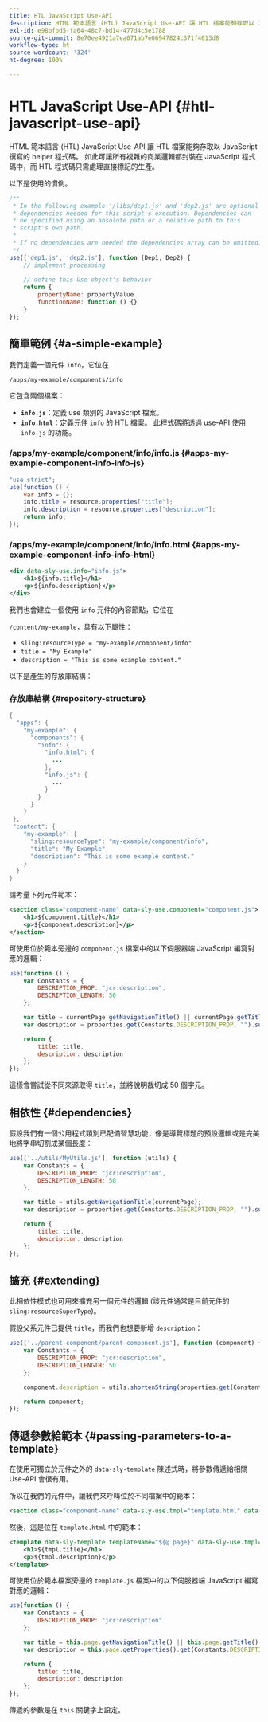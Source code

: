 ```yaml
---
title: HTL JavaScript Use-API
description: HTML 範本語言 (HTL) JavaScript Use-API 讓 HTL 檔案能夠存取以 JavaScript 撰寫的 helper 程式碼。
exl-id: e98bfbd5-fa64-48c7-bd14-477d4c5e1788
source-git-commit: 8e70ee4921a7ea071ab7e06947824c371f4013d8
workflow-type: ht
source-wordcount: '324'
ht-degree: 100%

---
```


# HTL JavaScript Use-API {#htl-javascript-use-api}

HTML 範本語言 (HTL) JavaScript Use-API 讓 HTL 檔案能夠存取以 JavaScript 撰寫的 helper 程式碼。 如此可讓所有複雜的商業邏輯都封裝在 JavaScript 程式碼中，而 HTL 程式碼只需處理直接標記的生產。

以下是使用的慣例。

```javascript
/**
 * In the following example '/libs/dep1.js' and 'dep2.js' are optional
 * dependencies needed for this script's execution. Dependencies can
 * be specified using an absolute path or a relative path to this
 * script's own path.
 *
 * If no dependencies are needed the dependencies array can be omitted.
 */
use(['dep1.js', 'dep2.js'], function (Dep1, Dep2) {
    // implement processing
  
    // define this Use object's behavior
    return {
        propertyName: propertyValue
        functionName: function () {}
    }
});
```

## 簡單範例 {#a-simple-example}

我們定義一個元件 `info`，它位在

`/apps/my-example/components/info`

它包含兩個檔案：

* **`info.js`**：定義 use 類別的 JavaScript 檔案。
* **`info.html`**：定義元件 `info` 的 HTL 檔案。 此程式碼將透過 use-API 使用 `info.js` 的功能。

### /apps/my-example/component/info/info.js {#apps-my-example-component-info-info-js}

```java
"use strict";
use(function () {
    var info = {};
    info.title = resource.properties["title"];
    info.description = resource.properties["description"];
    return info;
});
```

### /apps/my-example/component/info/info.html {#apps-my-example-component-info-info-html}

```xml
<div data-sly-use.info="info.js">
    <h1>${info.title}</h1>
    <p>${info.description}</p>
</div>
```

我們也會建立一個使用 `info` 元件的內容節點，它位在

`/content/my-example`，具有以下屬性：

* `sling:resourceType = "my-example/component/info"`
* `title = "My Example"`
* `description = "This is some example content."`

以下是產生的存放庫結構：

### 存放庫結構 {#repository-structure}

```java
{
  "apps": {
    "my-example": {
      "components": {
        "info": {
          "info.html": {
            ...
          },
          "info.js": {
            ...
          }
        }
      }
    }
 },
 "content": {
    "my-example": {
      "sling:resourceType": "my-example/component/info",
      "title": "My Example",
      "description": "This is some example content."
    }
  }
}
```

請考量下列元件範本：

```xml
<section class="component-name" data-sly-use.component="component.js">
    <h1>${component.title}</h1>
    <p>${component.description}</p>
</section>
```

可使用位於範本旁邊的 `component.js` 檔案中的以下伺服器端 JavaScript 編寫對應的邏輯：

```javascript
use(function () {
    var Constants = {
        DESCRIPTION_PROP: "jcr:description",
        DESCRIPTION_LENGTH: 50
    };

    var title = currentPage.getNavigationTitle() || currentPage.getTitle() || currentPage.getName();
    var description = properties.get(Constants.DESCRIPTION_PROP, "").substr(0, Constants.DESCRIPTION_LENGTH);

    return {
        title: title,
        description: description
    };
});
```

這樣會嘗試從不同來源取得 `title`，並將說明裁切成 50 個字元。

## 相依性 {#dependencies}

假設我們有一個公用程式類別已配備智慧功能，像是導覽標題的預設邏輯或是完美地將字串切割成某個長度：

```javascript
use(['../utils/MyUtils.js'], function (utils) {
    var Constants = {
        DESCRIPTION_PROP: "jcr:description",
        DESCRIPTION_LENGTH: 50
    };

    var title = utils.getNavigationTitle(currentPage);
    var description = properties.get(Constants.DESCRIPTION_PROP, "").substr(0, Constants.DESCRIPTION_LENGTH);

    return {
        title: title,
        description: description
    };
});
```

## 擴充 {#extending}

此相依性模式也可用來擴充另一個元件的邏輯 (該元件通常是目前元件的 `sling:resourceSuperType`)。

假設父系元件已提供 `title`，而我們也想要新增 `description`：

```javascript
use(['../parent-component/parent-component.js'], function (component) {
    var Constants = {
        DESCRIPTION_PROP: "jcr:description",
        DESCRIPTION_LENGTH: 50
    };

    component.description = utils.shortenString(properties.get(Constants.DESCRIPTION_PROP, ""), Constants.DESCRIPTION_LENGTH);

    return component;
});
```

## 傳遞參數給範本 {#passing-parameters-to-a-template}

在使用可獨立於元件之外的 `data-sly-template` 陳述式時，將參數傳遞給相關 Use-API 會很有用。

所以在我們的元件中，讓我們來呼叫位於不同檔案中的範本：

```xml
<section class="component-name" data-sly-use.tmpl="template.html" data-sly-call="${tmpl.templateName @ page=currentPage}"></section>
```

然後，這是位在 `template.html` 中的範本：

```xml
<template data-sly-template.templateName="${@ page}" data-sly-use.tmpl="${'template.js' @ page=page, descriptionLength=50}">
    <h1>${tmpl.title}</h1>
    <p>${tmpl.description}</p>
</template>
```

可使用位於範本檔案旁邊的 `template.js` 檔案中的以下伺服器端 JavaScript 編寫對應的邏輯：

```javascript
use(function () {
    var Constants = {
        DESCRIPTION_PROP: "jcr:description"
    };

    var title = this.page.getNavigationTitle() || this.page.getTitle() || this.page.getName();
    var description = this.page.getProperties().get(Constants.DESCRIPTION_PROP, "").substr(0, this.descriptionLength);

    return {
        title: title,
        description: description
    };
});
```

傳遞的參數是在 `this` 關鍵字上設定。
